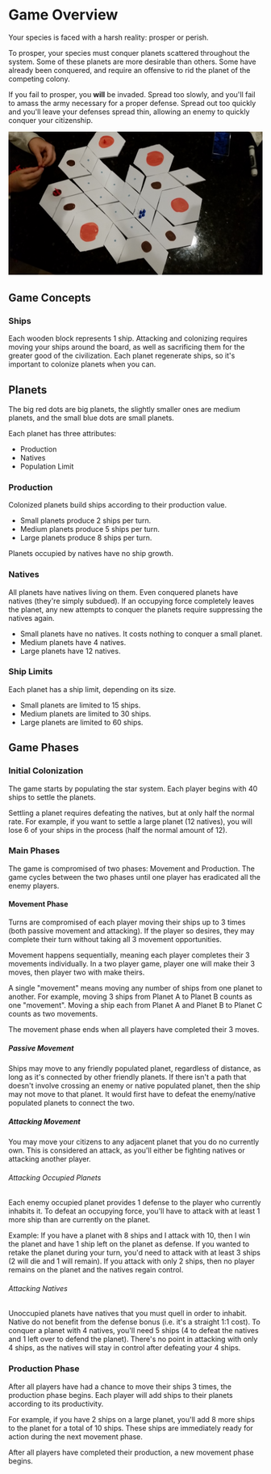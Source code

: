 # Game Overview

Your species is faced with a harsh reality: prosper or perish.

To prosper, your species must conquer planets scattered throughout the system. Some of these planets are more desirable than others. Some have already been conquered, and require an offensive to rid the planet of the competing colony.

If you fail to prosper, you **will** be invaded. Spread too slowly, and you'll fail to amass the army necessary for a proper defense. Spread out too quickly and you'll leave your defenses spread thin, allowing an enemy to quickly conquer your citizenship.

![](layout.jpg)

## Game Concepts

### Ships

Each wooden block represents 1 ship. Attacking and colonizing requires moving your ships around the board, as well as sacrificing them for the greater good of the civilization. Each planet regenerate ships, so it's important to colonize planets when you can.

## Planets

The big red dots are big planets, the slightly smaller ones are medium planets, and the small blue dots are small planets.

Each planet has three attributes:

- Production
- Natives
- Population Limit

### Production

Colonized planets build ships according to their production value.

- Small planets produce 2 ships per turn.
- Medium planets produce 5 ships per turn.
- Large planets produce 8 ships per turn.

Planets occupied by natives have no ship growth.

### Natives 

All planets have natives living on them. Even conquered planets have natives (they're simply subdued). If an occupying force completely leaves the planet, any new attempts to conquer the planets require suppressing the natives again.

- Small planets have no natives. It costs nothing to conquer a small planet.
- Medium planets have 4 natives.
- Large planets have 12 natives.

### Ship Limits

Each planet has a ship limit, depending on its size. 

- Small planets are limited to 15 ships.
- Medium planets are limited to 30 ships.
- Large planets are limited to 60 ships.

## Game Phases

### Initial Colonization

The game starts by populating the star system. Each player begins with 40 ships to settle the planets. 

Settling a planet requires defeating the natives, but at only half the normal rate. For example, if you want to settle a large planet (12 natives), you will lose 6 of your ships in the process (half the normal amount of 12).

### Main Phases

The game is compromised of two phases: Movement and Production. The game cycles between the two phases until one player has eradicated all the enemy players.

#### Movement Phase

Turns are compromised of each player moving their ships up to 3 times (both passive movement and attacking). If the player so desires, they may complete their turn without taking all 3 movement opportunities. 

Movement happens sequentially, meaning each player completes their 3 movements individually. In a two player game, player one will make their 3 moves, then player two with make theirs.

A single "movement" means moving any number of ships from one planet to another. For example, moving 3 ships from Planet A to Planet B counts as one "movement". Moving a ship each from Planet A and Planet B to Planet C counts as two movements.

The movement phase ends when all players have completed their 3 moves.

##### Passive Movement

Ships may move to any friendly populated planet, regardless of distance, as long as it's connected by other friendly planets. If there isn't a path that doesn't involve crossing an enemy or native populated planet, then the ship may not move to that planet. It would first have to defeat the enemy/native populated planets to connect the two.

##### Attacking Movement

You may move your citizens to any adjacent planet that you do no currently own. This is considered an attack, as you'll either be fighting natives or attacking another player.

###### Attacking Occupied Planets

Each enemy occupied planet provides 1 defense to the player who currently inhabits it. To defeat an occupying force, you'll have to attack with at least 1 more ship than are currently on the planet.

Example: If you have a planet with 8 ships and I attack with 10, then I win the planet and have 1 ship left on the planet as defense. If you wanted to retake the planet during your turn, you'd need to attack with at least 3 ships (2 will die and 1 will remain). If you attack with only 2 ships, then no player remains on the planet and the natives regain control.

###### Attacking Natives

Unoccupied planets have natives that you must quell in order to inhabit. Native do not benefit from the defense bonus (i.e. it's a straight 1:1 cost). To conquer a planet with 4 natives, you'll need 5 ships (4 to defeat the natives and 1 left over to defend the planet). There's no point in attacking with only 4 ships, as the natives will stay in control after defeating your 4 ships.

### Production Phase

After all players have had a chance to move their ships 3 times, the production phase begins. Each player will add ships to their planets according to its productivity.

For example, if you have 2 ships on a large planet, you'll add 8 more ships to the planet for a total of 10 ships. These ships are immediately ready for action during the next movement phase.

After all players have completed their production, a new movement phase begins. 
